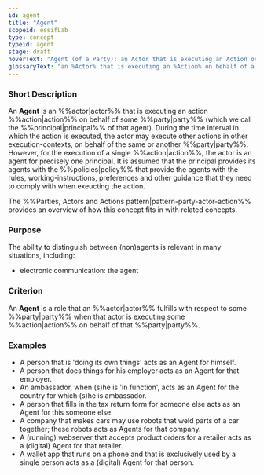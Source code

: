 ```yaml
---
id: agent
title: "Agent"
scopeid: essifLab
type: concept
typeid: agent
stage: draft
hoverText: "Agent (of a Party): an Actor that is executing an Action on behalf of a Party (called the Principal of that Actor)."
glossaryText: "an %Actor% that is executing an %Action% on behalf of a %Party% (called the %Principal% of that %Actor%)."
---
```


### Short Description
An **Agent** is an %%actor|actor%% that is executing an action %%action|action%% on behalf of some %%party|party%% (which we call the %%principal|principal%% of that agent). During the time interval in which the action is executed, the actor may execute other actions in other execution-contexts, on behalf of the same or another %%party|party%%. However, for the execution of a single %%action|action%%, the actor is an agent for precisely one principal. It is assumed that the principal provides its agents with the %%policies|policy%% that provide the agents with the rules, working-instructions, preferences and other guidance that they need to comply with when exeucting the action.

The %%Parties, Actors and Actions pattern|pattern-party-actor-action%% provides an overview of how this concept fits in with related concepts.

### Purpose
The ability to distinguish between (non)agents is relevant in many situations, including:
- electronic communication: the agent 

### Criterion
An **Agent** is a role that an %%actor|actor%% fulfills with respect to some %%party|party%% when that actor is executing some %%action|action%% on behalf of that %%party|party%%.

### Examples

- A person that is 'doing its own things' acts as an Agent for himself.
- A person that does things for his employer acts as an Agent for that employer.
- An ambassador, when (s)he is 'in function', acts as an Agent for the country for which (s)he is ambassador.
- A person that fills in the tax return form for someone else acts as an Agent for this someone else.
- A company that makes cars may use robots that weld parts of a car together; these robots acts as Agents for that company.
- A (running) webserver that accepts product orders for a retailer acts as a (digital) Agent for that retailer.
- A wallet app that runs on a phone and that is exclusively used by a single person acts as a (digital) Agent for that person.
